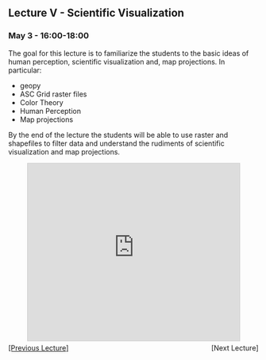 ## Lecture V - Scientific Visualization

### May 3 - 16:00-18:00

The goal for this lecture is to familiarize the students to the basic ideas of human perception, scientific visualization and, map projections. 
In particular:
  * geopy
  * ASC Grid raster files
  * Color Theory
  * Human Perception
  * Map projections

By the end of the lecture the students will be able to use raster and shapefiles to filter data and understand the rudiments of scientific visualization and map projections.

<center>
<iframe src="https://www.slideshare.net/slideshow/embed_code/key/tbcjIP06J44u6L" width="427" height="356" frameborder="0" marginwidth="0" marginheight="0" scrolling="no" style="border:1px solid #CCC; border-width:1px; margin-bottom:5px; max-width: 100%;" allowfullscreen> </iframe>
</center>

<div align="left" style="float: left;"><a href="/TorinoCourse/lecture4">[Previous Lecture]</a></div><div align="right" style="float: right;"><!--a href="/TorinoCourse/lecture6"-->[Next Lecture]<!--/a--></div>